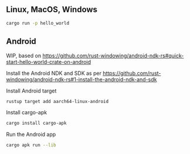 ## Linux, MacOS, Windows

```sh
cargo run -p hello_world
```

## Android

WIP, based on https://github.com/rust-windowing/android-ndk-rs#quick-start-hello-world-crate-on-android

Install the Android NDK and SDK as per https://github.com/rust-windowing/android-ndk-rs#1-install-the-android-ndk-and-sdk

Install Android target

```sh
rustup target add aarch64-linux-android
```

Install cargo-apk

```sh
cargo install cargo-apk
```

Run the Android app

```sh
cargo apk run --lib
```
